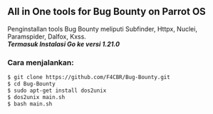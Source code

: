 
## All in One tools for Bug Bounty on Parrot OS
Penginstallan tools Bug Bounty meliputi Subfinder, Httpx, Nuclei, Paramspider, Dalfox, Kxss. <br>
<b><i>Termasuk Instalasi Go ke versi 1.21.0 </i></b>

### Cara menjalankan:
```bash
$ git clone https://github.com/F4CBR/Bug-Bounty.git
$ cd Bug-Bounty
$ sudo apt-get install dos2unix
$ dos2unix main.sh
$ bash main.sh
